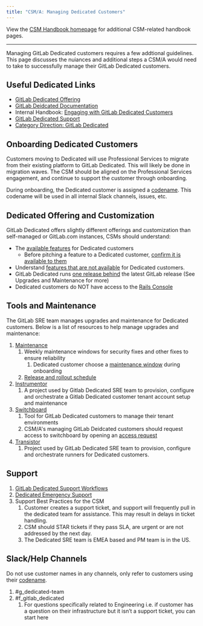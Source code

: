 ```yaml
---
title: "CSM/A: Managing Dedicated Customers"
---
```


View the [CSM Handbook homepage](/handbook/customer-success/csm/) for additional CSM-related handbook pages.

---

Managing GitLab Dedicated customers requires a few addtional guidelines. This page discusses the nuiances and additional steps a CSM/A would need to take to successfully manage their GitLab Dedicated customers. 

## Useful Dedicated Links

- [GitLab Dedicated Offering](https://about.gitlab.com/dedicated/)
- [GitLab Deidcated Documentation](https://docs.gitlab.com/ee/subscriptions/gitlab_dedicated/)
- Internal Handbook: [Engaging with GitLab Dedicated Customers](/customer-success/csm/gitlab-dedicated/)
- [GitLab Dedicated Support](/support/workflows/dedicated/)
- [Category Direction: GitLab Dedicated](/direction/saas-platforms/dedicated/)

## Onboarding Dedicated Customers

Customers moving to Dedicated will use Professional Services to migrate from their existing platform to GitLab Dedicated. This will likely be done in migration waves. The CSM should be aligned on the Professional Services engagement, and continue to support the customer through onboarding. 

During onboarding, the Dedicated customer is assigned a [codename](https://gitlab.com/gitlab-com/gl-infra/gitlab-dedicated/team/-/issues/3555). This codename will be used in all internal Slack channels, issues, etc. 

## Dedicated Offering and Customization 

GitLab Dedicated offers slightly different offerings and customization than self-managed or GitLab.com instances, CSMs should understand:

- The [available features](https://docs.gitlab.com/ee/subscriptions/gitlab_dedicated/#available-features) for Dedicated customers
  - Before pitching a feature to a Dedicated customer, [confirm it is available to them](https://gitlab-com.gitlab.io/cs-tools/gitlab-cs-tools/what-is-new-since/?tab=features)
- Understand [features that are not available](https://docs.gitlab.com/ee/subscriptions/gitlab_dedicated/#features-that-are-not-available) for Dedicated customers.
- GitLab Dedicated runs [one release behind](https://docs.gitlab.com/ee/subscriptions/gitlab_dedicated/#upgrades) the latest GitLab release (See Upgrades and Maintenance for more)
- Dedicated customers do NOT have access to the [Rails Console](https://docs.gitlab.com/ee/administration/operations/rails_console.html)

## Tools and Maintenance

The GitLab SRE team manages upgrades and maintenance for Dedicated customers. Below is a list of resources to help manage upgrades and maintenance:

1. [Maintenance](https://docs.gitlab.com/ee/subscriptions/gitlab_dedicated/#maintenance) 
    1. Weekly maintenance windows for security fixes and other fixes to ensure reliability
        1. Dedicated customer choose a [maintenance window](https://docs.gitlab.com/ee/administration/dedicated/create_instance.html#maintenance-window) during onboarding
    2. [Release and rollout schedule](https://docs.gitlab.com/ee/administration/dedicated/create_instance.html#gitlab-release-rollout-schedule)
2. [Instrumentor](https://gitlab.com/gitlab-com/gl-infra/gitlab-dedicated/instrumentor)
    1. A project used by Gitlab Dedicated SRE team to provision, configure and orchestrate a Gitlab Dedicated customer tenant account setup and maintenance 
3. [Switchboard](https://gitlab.com/gitlab-com/gl-infra/gitlab-dedicated/switchboard)
    1. Tool for GitLab Dedicated customers to manage their tenant environments
    2. CSM/A's managing GitLab Deidcated customers should request access to switchboard by opening an [access request](https://handbook.gitlab.com/handbook/engineering/infrastructure/team/gitlab-dedicated/switchboard/#requesting-access-to-the-switchboard-application:~:text=Create%20an-,Access%20Request,-specifying)
4. [Transistor](https://gitlab.com/gitlab-com/gl-infra/gitlab-dedicated/transistor)
    1. Project used by GitLab Dedicated SRE team to provision, configure and orchestrate runners for Dedicated customers. 

## Support

1. [GitLab Dedicated Support Workflows](https://handbook.gitlab.com/handbook/support/workflows/dedicated/)
2. [Dedicated Emergency Support](https://handbook.gitlab.com/handbook/support/workflows/customer_emergencies_workflows/#gitlab-dedicated-emergencies)
3. Support Best Practices for the CSM
    1. Customer creates a support ticket, and support will frequently pull in the dedicated team for assistance. This may result in delays in ticket handling. 
    2. CSM should STAR tickets if they pass SLA, are urgent or are not addressed by the next day. 
    3. The Dedicated SRE team is EMEA based and PM team is in the US.

## Slack/Help Channels

Do not use customer names in any channels, only refer to customers using their [codename](https://gitlab.com/gitlab-com/gl-infra/gitlab-dedicated/team/-/issues/3555).

1. #g_dedicated-team
1. #f_gitlab_dedicated
    1. For questions specifically related to Engineering i.e. if customer has a question on their infrastructure but it isn’t a support ticket, you can start here
